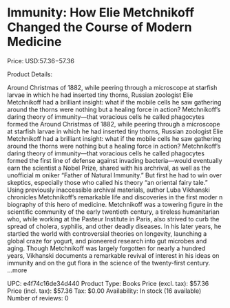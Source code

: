 # Immunity: How Elie Metchnikoff Changed the Course of Modern Medicine

Price: USD:$57.36-$57.36

Product Details:

Around Christmas of 1882, while peering through a microscope at starfish larvae in which he had inserted tiny thorns, Russian zoologist Elie Metchnikoff had a brilliant insight: what if the mobile cells he saw gathering around the thorns were nothing but a healing force in action? Metchnikoff’s daring theory of immunity—that voracious cells he called phagocytes formed the Around Christmas of 1882, while peering through a microscope at starfish larvae in which he had inserted tiny thorns, Russian zoologist Elie Metchnikoff had a brilliant insight: what if the mobile cells he saw gathering around the thorns were nothing but a healing force in action? Metchnikoff’s daring theory of immunity—that voracious cells he called phagocytes formed the first line of defense against invading bacteria—would eventually earn the scientist a Nobel Prize, shared with his archrival, as well as the unofficial m oniker “Father of Natural Immunity.” But first he had to win over skeptics, especially those who called his theory “an oriental fairy tale.” Using previously inaccessible archival materials, author Luba Vikhanski chronicles Metchnikoff’s remarkable life and discoveries in the first moder n biography of this hero of medicine. Metchnikoff was a towering figure in the scientific community of the early twentieth century, a tireless humanitarian who, while working at the Pasteur Institute in Paris, also strived to curb the spread of cholera, syphilis, and other deadly diseases. In his later years, he startled the world with controversial theories on longevity, launching a global craze for yogurt, and pioneered research into gut microbes and aging. Though Metchnikoff was largely forgotten for nearly a hundred years, Vikhanski documents a remarkable revival of interest in his ideas on immunity and on the gut flora in the science of the twenty-first century. ...more

UPC: e4f74c16de34d440
Product Type: Books
Price (excl. tax): $57.36
Price (incl. tax): $57.36
Tax: $0.00
Availability: In stock (16 available)
Number of reviews: 0
